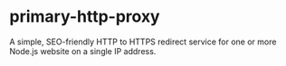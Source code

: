 # primary-http-proxy
A simple, SEO-friendly HTTP to HTTPS redirect service for one or more Node.js website on a single IP address.
